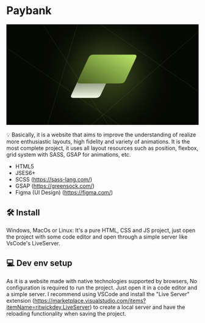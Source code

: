 # Paybank

<p align="center">
<img src="svg/metatag-paybank.png" alt="Esta imagem é a logo do Paybank" border="0">
</p>

💡 Basically, it is a website that aims to improve the understanding of
realize more enthusiastic layouts, high fidelity and variety of animations.
It is the most complete project, it uses all layout resources such as position,
flexbox, grid system with SASS, GSAP for animations, etc.

- HTML5
- JSES6+
- SCSS (https://sass-lang.com/)
- GSAP (https://greensock.com/)
- Figma (UI Design) (https://figma.com/)

## 🛠 Install

Windows, MacOs or Linux: It's a pure HTML, CSS and JS project, just open
the project with some code editor and open through a simple server
like VsCode's LiveServer.

## 💻 Dev env setup

As it is a website made with native technologies supported by browsers,
No configuration is required to run the project. Just open it
in a code editor and a simple server. I recommend using VSCode and
install the "Live Server" extension (https://marketplace.visualstudio.com/items?itemName=ritwickdey.LiveServer) to create a local server and have the reloading functionality when saving the project.

